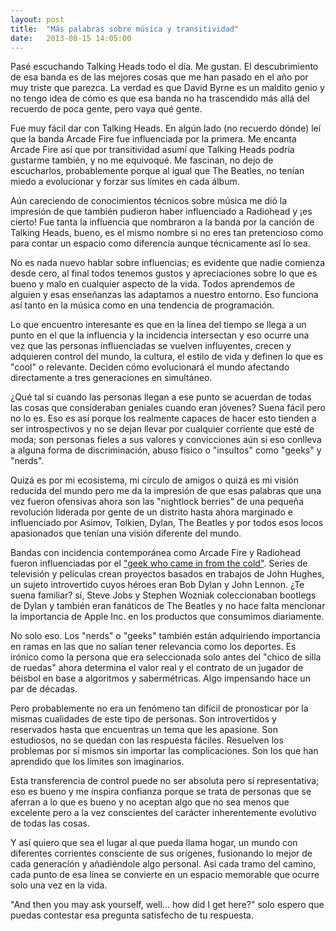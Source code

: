 ```yaml
---
layout: post
title:  "Más palabras sobre música y transitividad"
date:   2013-08-15 14:05:00
---
```

Pasé escuchando Talking Heads todo el día. Me gustan. El descubrimiento de esa banda es de las mejores cosas que me han pasado en el año por muy triste que parezca. La verdad es que David Byrne es un maldito genio y no tengo idea de cómo es que esa banda no ha trascendido más allá del recuerdo de poca gente, pero vaya qué gente.

Fue muy fácil dar con Talking Heads. En algún lado (no recuerdo dónde) leí que la banda Arcade Fire fue influenciada por la primera. Me encanta Arcade Fire así que por transitividad asumí que Talking Heads podría gustarme también, y no me equivoqué. Me fascinan, no dejo de escucharlos, probablemente porque al igual que The Beatles, no tenían miedo a evolucionar y forzar sus límites en cada álbum.

Aún careciendo de conocimientos técnicos sobre música me dió la impresión de que también pudieron haber influenciado a Radiohead y &iexcl;es cierto! Fue tanta la influencia que nombraron a la banda por la canción de Talking Heads, bueno, es el mismo nombre si no eres tan pretencioso como para contar un espacio como diferencia aunque técnicamente así lo sea.

No es nada nuevo hablar sobre influencias; es evidente que nadie comienza desde cero, al final todos tenemos gustos y apreciaciones sobre lo que es bueno y malo en cualquier aspecto de la vida. Todos aprendemos de alguien y esas enseñanzas las adaptamos a nuestro entorno. Eso funciona así tanto en la música como en una tendencia de programación.

Lo que encuentro interesante es que en la línea del tiempo se llega a un punto en el que la influencia y la incidencia intersectan y eso ocurre una vez que las personas influenciadas se vuelven influyentes, crecen y adquieren control del mundo, la cultura, el estilo de vida y definen lo que es "cool" o relevante. Deciden cómo evolucionará el mundo afectando directamente a tres generaciones en simultáneo.

&iquest;Qué tal si cuando las personas llegan a ese punto se acuerdan de todas las cosas que consideraban geniales cuando eran jóvenes? Suena fácil pero no lo es. Eso es así porque los realmente capaces de hacer esto tienden a ser introspectivos y no se dejan llevar por cualquier corriente que esté de moda; son personas fieles a sus valores y convicciones aún si eso conlleva a alguna forma de discriminación, abuso físico o "insultos" como "geeks" y "nerds".

Quizá es por mi ecosistema, mi círculo de amigos o quizá es mi visión reducida del mundo pero me da la impresión de que esas palabras que una vez fueron ofensivas ahora son las "nightlock berries" de una pequeña revolución liderada por gente de un distrito hasta ahora marginado e influenciado por Asimov, Tolkien, Dylan, The Beatles y por todos esos locos apasionados que tenían una visión diferente del mundo.

Bandas con incidencia contemporánea como Arcade Fire y Radiohead fueron influenciadas por el ["geek who came in from the cold"][link-geek_who_came]. Series de televisión y películas crean proyectos basados en trabajos de John Hughes, un sujeto introvertido cuyos héroes eran Bob Dylan y John Lennon. &iquest;Te suena familiar? sí, Steve Jobs y Stephen Wozniak coleccionaban bootlegs de Dylan y también eran fanáticos de The Beatles y no hace falta mencionar la importancia de Apple Inc. en los productos que consumimos diariamente.

No solo eso. Los "nerds" o "geeks" también están adquiriendo importancia en ramas en las que no salían tener relevancia como los deportes. Es irónico como la persona que era seleccionada solo antes del "chico de silla de ruedas" ahora determina el valor real y el contrato de un jugador de béisbol en base a algoritmos y sabermétricas. Algo impensando hace un par de décadas.

Pero probablemente no era un fenómeno tan difícil de pronosticar por la mismas cualidades de este tipo de personas. Son introvertidos y reservados hasta que encuentras un tema que les apasione. Son estudiosos, no se quedan con las respuesta fáciles. Resuelven los problemas por sí mismos sin importar las complicaciones. Son los que han aprendido que los límites son imaginarios.

Esta transferencia de control puede no ser absoluta pero sí representativa; eso es bueno y me inspira confianza porque se trata de personas que se aferran a lo que es bueno y no aceptan algo que no sea menos que excelente pero a la vez conscientes del carácter inherentemente evolutivo de todas las cosas. 

Y así quiero que sea el lugar al que pueda llama hogar, un mundo con diferentes corrientes consciente de sus orígenes, fusionando lo mejor de cada generación y añadiéndole algo personal. Así cada tramo del camino, cada punto de esa línea se convierte en un espacio memorable que ocurre solo una vez en la vida. 

"And then you may ask yourself, well... how did I get here?" solo espero que puedas contestar esa pregunta satisfecho de tu respuesta.

[link-geek_who_came]: http://bnreview.barnesandnoble.com/t5/Rock-Roll/The-Geek-Who-Came-in-from-the-Cold/ba-p/9239
